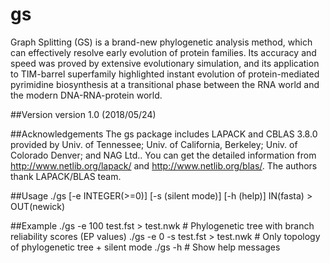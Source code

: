 # gs
Graph Splitting (GS) is a brand-new phylogenetic analysis method, which can effectively resolve early evolution of protein families. Its accuracy and speed was proved by extensive evolutionary simulation, and its application to TIM-barrel superfamily highlighted instant evolution of protein-mediated pyrimidine biosynthesis at a transitional phase between the RNA world and the modern DNA-RNA-protein world.

##Version
version 1.0 (2018/05/24)

##Acknowledgements
The gs package includes LAPACK and CBLAS 3.8.0 provided by Univ. of Tennessee; Univ. of California, Berkeley; Univ. of Colorado Denver; and NAG Ltd..
You can get the detailed information from http://www.netlib.org/lapack/ and http://www.netlib.org/blas/.
The authors thank LAPACK/BLAS team.

##Usage
./gs [-e INTEGER(>=0)] [-s (silent mode)] [-h (help)] IN(fasta) > OUT(newick)

##Example
./gs -e 100 test.fst > test.nwk  # Phylogenetic tree with branch reliability scores (EP values)
./gs -e 0 -s test.fst > test.nwk # Only topology of phylogenetic tree + silent mode
./gs -h                          # Show help messages
